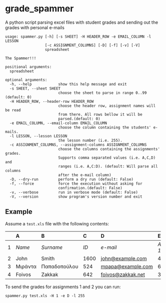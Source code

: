 # grade_spammer

A python script parsing excel files with student grades and sending
out the grades with personal e-mails

```
usage: spammer.py [-h] [-s SHEET] -H HEADER_ROW -e EMAIL_COLUMN -l LESSON
                  [-c ASSIGNMENT_COLUMNS] [-D] [-f] [-v] [-V]
                  spreadsheet

The Spammer!!!

positional arguments:
  spreadsheet

optional arguments:
  -h, --help            show this help message and exit
  -s SHEET, --sheet SHEET
                        choose the sheet to parse in range 0..99 (default: 0)
  -H HEADER_ROW, --header-row HEADER_ROW
                        choose the header row, assignment names will be read
                        from there. All rows bellow it will be
                        parsed.(default: 0)
  -e EMAIL_COLUMN, --email-column EMAIL_COLUMN
                        choose the column containing the students' e-mails.
  -l LESSON, --lesson LESSON
                        the lesson number (i.e. 255).
  -c ASSIGNMENT_COLUMNS, --assignment-columns ASSIGNMENT_COLUMNS
                        choose the columns containing the assignments' grades.
                        Supports comma separated values (i.e. A,C,D) and
                        ranges (i.e. A,C:D). (default: Will parse all columns
                        after the e-mail column)
  -D, --dry-run         perform a dry run (default: False)
  -f, --force           force the execution without asking for
                        confirmation.(default: False)
  -v, --verbose         run in verbose mode (default: False)
  -V, --version         show program's version number and exit
```

## Example

Assume a `test.xls` file with the following contents:

|   | A       | B            | C    | D                 | E              | F              | D              |
|:- |:------- |:------------ |:---- |:----------------- |:-------------- |:-------------- |:-------------- |
|1  | *Name*  | *Surname*    | *ID* | *e-mail*          | *Assignment 1* | *Assignment 2* | *Assignment 3* |
|2  | John    | Smith        | 1600 | john@example.com  | 4              | 8              | 9              |
|3  | Μιράντα | Παπαδοπούλου |  524 | mpapa@example.com | 6              | 7.5            | 9.9            |
|4  | Foivos  | Zakkak       |  642 | foivos@zakkak.net | 3.5            | 4              | 6              |

To send the grades for assignments 1 and 2 you can run:

```
spammer.py test.xls -H 1 -e D -l 255
```
